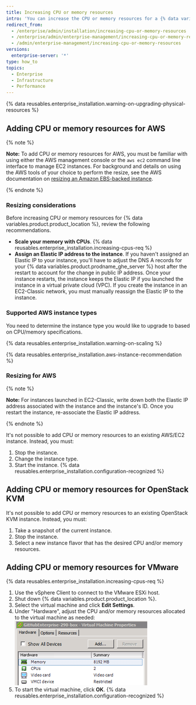 ```yaml
---
title: Increasing CPU or memory resources
intro: 'You can increase the CPU or memory resources for a {% data variables.product.prodname_ghe_server %} instance.'
redirect_from:
  - /enterprise/admin/installation/increasing-cpu-or-memory-resources
  - /enterprise/admin/enterprise-management/increasing-cpu-or-memory-resources
  - /admin/enterprise-management/increasing-cpu-or-memory-resources
versions:
  enterprise-server: '*'
type: how_to
topics:
  - Enterprise
  - Infrastructure
  - Performance
---
```

{% data reusables.enterprise_installation.warning-on-upgrading-physical-resources %}

## Adding CPU or memory resources for AWS

{% note %}

**Note:** To add CPU or memory resources for AWS, you must be familiar with using either the AWS management console or the `aws ec2` command line interface to manage EC2 instances. For background and details on using the AWS tools of your choice to perform the resize, see the AWS documentation on [resizing an Amazon EBS-backed instance](https://docs.aws.amazon.com/AWSEC2/latest/UserGuide/ec2-instance-resize.html).

{% endnote %}

### Resizing considerations

Before increasing CPU or memory resources for {% data variables.product.product_location %}, review the following recommendations.

- **Scale your memory with CPUs**. {% data reusables.enterprise_installation.increasing-cpus-req %}
- **Assign an Elastic IP address to the instance**. If you haven't assigned an Elastic IP to your instance, you'll have to adjust the DNS A records for your {% data variables.product.prodname_ghe_server %} host after the restart to account for the change in public IP address. Once your instance restarts, the instance keeps the Elastic IP if you launched the instance in a virtual private cloud (VPC). If you create the instance in an EC2-Classic network, you must manually reassign the Elastic IP to the instance.

### Supported AWS instance types

You need to determine the instance type you would like to upgrade to based on CPU/memory specifications.

{% data reusables.enterprise_installation.warning-on-scaling %}

{% data reusables.enterprise_installation.aws-instance-recommendation %}

### Resizing for AWS

{% note %}

**Note:** For instances launched in EC2-Classic, write down both the Elastic IP address associated with the instance and the instance's ID. Once you restart the instance, re-associate the Elastic IP address.

{% endnote %}

It's not possible to add CPU or memory resources to an existing AWS/EC2 instance. Instead, you must:

1. Stop the instance.
2. Change the instance type.
3. Start the instance.
{% data reusables.enterprise_installation.configuration-recognized %}

## Adding CPU or memory resources for OpenStack KVM

It's not possible to add CPU or memory resources to an existing OpenStack KVM instance. Instead, you must:

1. Take a snapshot of the current instance.
2. Stop the instance.
3. Select a new instance flavor that has the desired CPU and/or memory resources.

## Adding CPU or memory resources for VMware

{% data reusables.enterprise_installation.increasing-cpus-req %}

1. Use the vSphere Client to connect to the VMware ESXi host.
2. Shut down {% data variables.product.product_location %}.
3. Select the virtual machine and click **Edit Settings**.
4. Under "Hardware", adjust the CPU and/or memory resources allocated to the virtual machine as needed:
![VMware setup resources](/assets/images/enterprise/vmware/vsphere-hardware-tab.png)
5. To start the virtual machine, click **OK**.
{% data reusables.enterprise_installation.configuration-recognized %}
